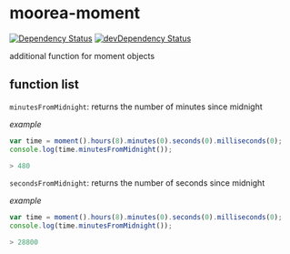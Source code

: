 # moorea-moment

[![Dependency Status](https://david-dm.org/pdesterlich/moorea-moment.svg?theme=shields.io)](https://david-dm.org/pdesterlich/moorea-moment) [![devDependency Status](https://david-dm.org/pdesterlich/moorea-moment/dev-status.svg?theme=shields.io)](https://david-dm.org/pdesterlich/moorea-moment#info=devDependencies)

additional function for moment objects

## function list

`minutesFromMidnight`: returns the number of minutes since midnight

*example*

```javascript
var time = moment().hours(8).minutes(0).seconds(0).milliseconds(0);
console.log(time.minutesFromMidnight());

> 480
```
`secondsFromMidnight`: returns the number of seconds since midnight

*example*

```javascript
var time = moment().hours(8).minutes(0).seconds(0).milliseconds(0);
console.log(time.minutesFromMidnight());

> 28800
```
